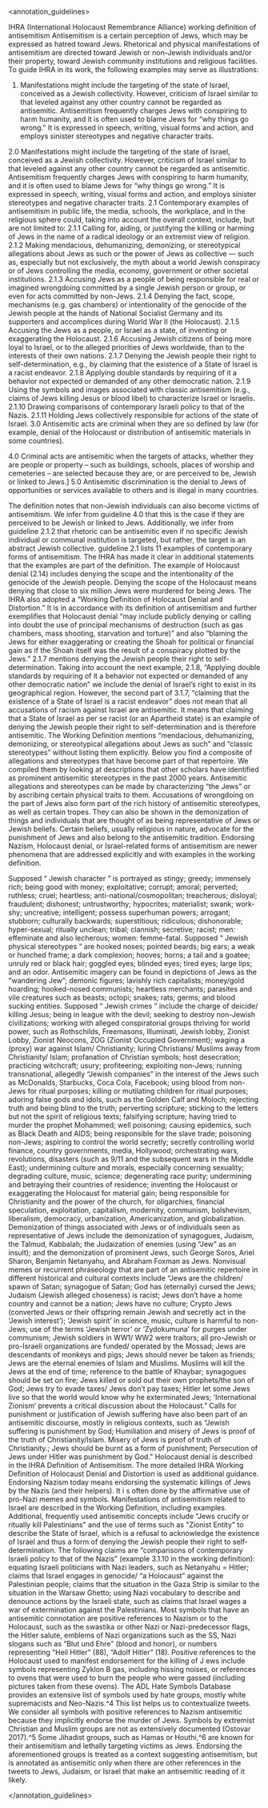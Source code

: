 <annotation_guidelines>

<name>
IHRA (International Holocaust Remembrance Alliance) working definition of antisemitism
</name>

<definition>
Antisemitism is a certain perception of Jews, which may be expressed as hatred toward Jews. Rhetorical and physical manifestations of antisemitism are directed toward Jewish or non-Jewish individuals and/or their property, toward Jewish community institutions and religious facilities.
</defintion>

<guidelines>
To guide IHRA in its work, the following examples may serve as illustrations:

1. Manifestations might include the targeting of the state of Israel, conceived as a Jewish collectivity. However, criticism of Israel similar to that leveled against any other country cannot be regarded as antisemitic. Antisemitism frequently charges Jews with conspiring to harm humanity, and it is often used to blame Jews for “why things go wrong.” It is expressed in speech, writing, visual forms and action, and employs sinister stereotypes and negative character traits.

2.0 Manifestations might include the targeting of the state of Israel, conceived as a Jewish collectivity. However,
criticism of Israel similar to that leveled against any other country cannot be regarded as antisemitic. Antisemitism
frequently charges Jews with conspiring to harm humanity, and it is often used to blame Jews for “why things go
wrong.” It is expressed in speech, writing, visual forms and action, and employs sinister stereotypes and negative
character traits.
2.1 Contemporary examples of antisemitism in public life, the media, schools, the workplace, and in the religious sphere
could, taking into account the overall context, include, but are not limited to:
2.1.1 Calling for, aiding, or justifying the killing or harming of Jews in the name of a radical ideology or an extremist view
of religion.
2.1.2 Making mendacious, dehumanizing, demonizing, or stereotypical allegations about Jews as such or the power of
Jews as collective — such as, especially but not exclusively, the myth about a world Jewish conspiracy or of Jews
controlling the media, economy, government or other societal institutions.
2.1.3 Accusing Jews as a people of being responsible for real or imagined wrongdoing committed by a single Jewish
person or group, or even for acts committed by non-Jews.
2.1.4 Denying the fact, scope, mechanisms (e.g. gas chambers) or intentionality of the genocide of the Jewish people at
the hands of National Socialist Germany and its supporters and accomplices during World War II (the Holocaust).
2.1.5 Accusing the Jews as a people, or Israel as a state, of inventing or exaggerating the Holocaust.
2.1.6 Accusing Jewish citizens of being more loyal to Israel, or to the alleged priorities of Jews worldwide, than to the
interests of their own nations.
2.1.7 Denying the Jewish people their right to self-determination, e.g., by claiming that the existence of a State of Israel
is a racist endeavor.
2.1.8 Applying double standards by requiring of it a behavior not expected or demanded of any other democratic nation.
2.1.9 Using the symbols and images associated with classic antisemitism (e.g., claims of Jews killing Jesus or blood libel)
to characterize Israel or Israelis.
2.1.10 Drawing comparisons of contemporary Israeli policy to that of the Nazis.
2.1.11 Holding Jews collectively responsible for actions of the state of Israel.
3.0 Antisemitic acts are criminal when they are so defined by law (for example, denial of the Holocaust or distribution of antisemitic materials in some countries).

4.0 Criminal acts are antisemitic when the targets of attacks, whether they are
people or property – such as buildings, schools, places of worship and cemeteries – are selected because they are, or are
perceived to be, Jewish or linked to Jews.] 
5.0 Antisemitic discrimination is the denial to Jews of opportunities or
services available to others and is illegal in many countries.

</guidelines>


<clarification>

The definition notes that non-Jewish individuals can also become victims of antisemitism. We infer from
guideline 4.0 that this is the case if they are perceived to be Jewish or linked to Jews. Additionally, we infer from guideline
2.1.2 that rhetoric can be antisemitic even if no specific Jewish individual or communal institution is targeted, but rather,
the target is an abstract Jewish collective.
guideline 2.1 lists 11 examples of contemporary forms of antisemitism. The IHRA has made it clear in additional statements that the examples are part of the definition.
The example of Holocaust denial (2.14) includes denying the scope and the intentionality of the genocide of the Jewish people. Denying the scope of the Holocaust means denying that close to six million Jews were murdered for being Jews.
The IHRA also adopted a “Working Definition of Holocaust Denial and Distortion.” It is in accordance with its definition of antisemitism and further exemplifies that Holocaust denial “may include publicly denying or calling into doubt the use of principal mechanisms of destruction (such as gas chambers, mass shooting, starvation and torture)” and also “blaming
the Jews for either exaggerating or creating the Shoah for political or financial gain as if the Shoah itself was the result of a conspiracy plotted by the Jews.”
2.1.7 mentions denying the Jewish people their right to self-determination. Taking into account the next example, 2.1.8,
“Applying double standards by requiring of it a behavior not expected or demanded of any other democratic nation” we
include the denial of Israel’s right to exist in its geographical region. However, the second part of 3.1.7, “claiming that
the existence of a State of Israel is a racist endeavor” does not mean that all accusations of racism against Israel are
antisemitic. It means that claiming that a State of Israel as per se racist (or an Apartheid state) is an example of denying
the Jewish people their right to self-determination and is therefore antisemitic.
The Working Definition mentions “mendacious, dehumanizing, demonizing, or stereotypical allegations about Jews as
such” and “classic stereotypes” without listing them explicitly. Below you find a composite of allegations and
stereotypes that have become part of that repertoire. We compiled them by looking at descriptions that other scholars
have identified as prominent antisemitic stereotypes in the past 2000 years.
Antisemitic allegations and stereotypes can be made by characterizing “the Jews” or by ascribing certain physical traits
to them. Accusations of wrongdoing on the part of Jews also form part of the rich history of antisemitic stereotypes, as
well as certain tropes. They can also be shown in the demonization of things and individuals that are thought of as being
representative of Jews or Jewish beliefs. Certain beliefs, usually religious in nature, advocate for the punishment of Jews
and also belong to the antisemitic tradition. Endorsing Nazism, Holocaust denial, or Israel-related forms of antisemitism
are newer phenomena that are addressed explicitly and with examples in the working definition.


Supposed “ Jewish character ” is portrayed as stingy; greedy; immensely rich; being good with money; exploitative;
corrupt; amoral; perverted; ruthless; cruel; heartless; anti-national/cosmopolitan; treacherous; disloyal; fraudulent;
dishonest; untrustworthy; hypocrites; materialist; swank; work-shy; uncreative; intelligent; possess superhuman powers;
arrogant; stubborn; culturally backwards; superstitious; ridiculous; dishonorable; hyper-sexual; ritually unclean; tribal;
clannish; secretive; racist; men: effeminate and also lecherous; women: femme-fatal.
Supposed “ Jewish physical stereotypes ” are hooked noses; pointed beards; big ears; a weak or hunched frame; a dark
complexion; hooves; horns; a tail and a goatee; unruly red or black hair; goggled eyes; blinded eyes; tired eyes; large
lips; and an odor.
Antisemitic imagery can be found in depictions of Jews as the "wandering Jew”; demonic figures; lavishly rich capitalists;
money/gold hoarding; hooked-nosed communists; heartless merchants; parasites and vile creatures such as beasts;
octopi; snakes; rats; germs; and blood sucking entities.
Supposed “ Jewish crimes ” include the charge of deicide/ killing Jesus; being in league with the devil; seeking to destroy
non-Jewish civilizations; working with alleged conspiratorial groups thriving for world power, such as Rothschilds,
Freemasons, Illuminati, Jewish lobby, Zionist Lobby, Zionist Neocons, ZOG (Zionist Occupied Government); waging a
(proxy) war against Islam/ Christianity; luring Christians/ Muslims away from Christianity/ Islam; profanation of Christian
symbols; host desecration; practicing witchcraft; usury; profiteering; exploiting non-Jews; running transnational,
allegedly “Jewish companies” in the interest of the Jews such as McDonalds, Starbucks, Coca Cola, Facebook; using
blood from non-Jews for ritual purposes; killing or mutilating children for ritual purposes; adoring false gods and idols,
such as the Golden Calf and Moloch; rejecting truth and being blind to the truth; perverting scripture; sticking to the
letters but not the spirit of religious texts; falsifying scripture; having tried to murder the prophet Mohammed; well
poisoning; causing epidemics, such as Black Death and AIDS; being responsible for the slave trade; poisoning non-Jews;
aspiring to control the world secretly; secretly controlling world finance, country governments, media, Hollywood;
orchestrating wars, revolutions, disasters (such as 9/11 and the subsequent wars in the Middle East); undermining
culture and morals, especially concerning sexuality; degrading culture, music, science; degenerating race purity;
undermining and betraying their countries of residence; inventing the Holocaust or exaggerating the Holocaust for
material gain; being responsible for Christianity and the power of the church, for oligarchies, financial speculation,
exploitation, capitalism, modernity, communism, bolshevism, liberalism, democracy, urbanization, Americanization, and
globalization.
Demonization of things associated with Jews or of individuals seen as representative of Jews include the demonization
of synagogues, Judaism, the Talmud, Kabbalah; the Judaization of enemies (using “Jew” as an insult); and the
demonization of prominent Jews, such George Soros, Ariel Sharon, Benjamin Netanyahu, and Abraham Foxman as Jews.
Nonvisual memes or recurrent phraseology that are part of an antisemitic repertoire in different historical and cultural
contexts include “Jews are the children/ spawn of Satan; synagogue of Satan; God has (eternally) cursed the Jews;
Judaism (Jewish alleged choseness) is racist; Jews don’t have a home country and cannot be a nation; Jews have no
culture; Crypto Jews (converted Jews or their offspring remain Jewish and secretly act in the ‘Jewish interest’); ‘Jewish
spirit’ in science, music, culture is harmful to non-Jews; use of the terms ‘Jewish terror’ or ‘Zydokumuna’ for purges
under communism; Jewish soldiers in WW1/ WW2 were traitors; all pro-Jewish or pro-Israeli organizations are funded/
operated by the Mossad; Jews are descendants of monkeys and pigs; Jews should never be taken as friends; Jews are
the eternal enemies of Islam and Muslims. Muslims will kill the Jews at the end of time; reference to the battle of
Khaybar; synagogues should be set on fire; Jews killed or sold out their own prophets/the son of God; Jews try to evade
taxes/ Jews don’t pay taxes; Hitler let some Jews live so that the world would know why he exterminated Jews;
‘International Zionism’ prevents a critical discussion about the Holocaust.”
Calls for punishment or justification of Jewish suffering have also been part of an antisemitic discourse, mostly in
religious contexts, such as “Jewish suffering is punishment by God; Humiliation and misery of Jews is proof of the truth
of Christianity/Islam. Misery of Jews is proof of truth of Christianity.; Jews should be burnt as a form of punishment;
Persecution of Jews under Hitler was punishment by God."
Holocaust denial is described in the IHRA Definition of Antisemitism. The more detailed IHRA Working Definition of
Holocaust Denial and Distortion is used as additional guidance.
Endorsing Nazism today means endorsing the systematic killings of Jews by the Nazis (and their helpers). It i s often done
by the affirmative use of pro-Nazi memes and symbols.
Manifestations of antisemitism related to Israel are described in the Working Definition, including examples.
Additional, frequently used antisemitic concepts include "Jews crucify or ritually kill Palestinians" and the use of terms
such as "Zionist Entity" to describe the State of Israel, which is a refusal to acknowledge the existence of Israel and thus
a form of denying the Jewish people their right to self-determination. The following claims are “comparisons of
contemporary Israeli policy to that of the Nazis” (example 3.1.10 in the working definition): equating Israeli politicians
with Nazi leaders, such as Netanyahu = Hitler; claims that Israel engages in genocide/ “a Holocaust” against the
Palestinian people; claims that the situation in the Gaza Strip is similar to the situation in the Warsaw Ghetto; using Nazi
vocabulary to describe and denounce actions by the Israeli state, such as claims that Israel wages a war of extermination
against the Palestinians.
Most symbols that have an antisemitic connotation are positive references to Nazism or to the Holocaust, such as the
swastika or other Nazi or Nazi-predecessor flags, the Hitler salute, emblems of Nazi organizations such as the SS, Nazi
slogans such as “Blut und Ehre” (blood and honor), or numbers representing “Heil Hitler” (88), “Adolf Hitler” (18).
Positive references to the Holocaust used to manifest endorsement for the killing of J ews include symbols representing
Zyklon B gas, including hissing noises, or references to ovens that were used to burn the people who were gassed
(including pictures taken from these ovens).
The ADL Hate Symbols Database provides an extensive list of symbols used by hate groups, mostly white supremacists
and Neo-Nazis.^4 This list helps us to contextualize tweets. We consider all symbols with positive references to Nazism
antisemitic because they implicitly endorse the murder of Jews. Symbols by extremist Christian and Muslim groups are
not as extensively documented (Ostovar 2017).^5 Some Jihadist groups, such as Hamas or Houthi,^6 are known for their
antisemitism and lethally targeting victims as Jews. Endorsing the aforementioned groups is treated as a context
suggesting antisemitism, but is annotated as antisemitic only when there are other references in the tweets to Jews,
Judaism, or Israel that make an antisemitic reading of it likely.


</clarification>

</annotation_guidelines>
